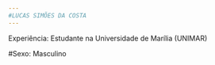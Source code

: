 ```yaml
---
#LUCAS SIMÕES DA COSTA
---
```

Experiência: Estudante na Universidade de Marília (UNIMAR)

#Sexo: Masculino


